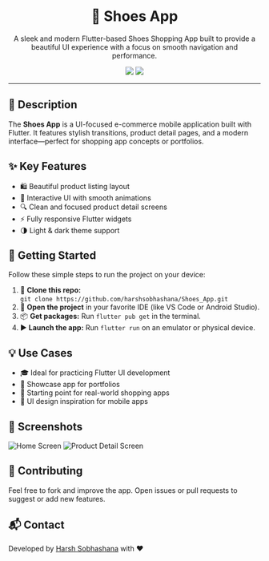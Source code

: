 <h1 align="center">👟 Shoes App</h1>

<p align="center">
  A sleek and modern Flutter-based Shoes Shopping App built to provide a beautiful UI experience with a focus on smooth navigation and performance.
</p>

<p align="center">
  <img src="https://img.shields.io/badge/Flutter-%2302569B.svg?style=for-the-badge&logo=Flutter&logoColor=white"/>
  <img src="https://img.shields.io/badge/Platform-Android|iOS-blueviolet?style=for-the-badge"/>
</p>

<hr/>

<h2>📝 Description</h2>
<p>
  The <strong>Shoes App</strong> is a UI-focused e-commerce mobile application built with Flutter. It features stylish transitions, product detail pages, and a modern interface—perfect for shopping app concepts or portfolios.
</p>

<h2>✨ Key Features</h2>
<ul>
  <li>🛍️ Beautiful product listing layout</li>
  <li>📱 Interactive UI with smooth animations</li>
  <li>🔍 Clean and focused product detail screens</li>
  <li>⚡ Fully responsive Flutter widgets</li>
  <li>🌗 Light & dark theme support</li>
</ul>

<h2>🚀 Getting Started</h2>
<p>Follow these simple steps to run the project on your device:</p>
<ol>
  <li>🔗 <strong>Clone this repo:</strong> <br/>
    <code>git clone https://github.com/harshsobhashana/Shoes_App.git</code>
  </li>
  <li>📂 <strong>Open the project</strong> in your favorite IDE (like VS Code or Android Studio).</li>
  <li>📦 <strong>Get packages:</strong> Run <code>flutter pub get</code> in the terminal.</li>
  <li>▶️ <strong>Launch the app:</strong> Run <code>flutter run</code> on an emulator or physical device.</li>
</ol>

<h2>💡 Use Cases</h2>
<ul>
  <li>🎓 Ideal for practicing Flutter UI development</li>
  <li>📱 Showcase app for portfolios</li>
  <li>🛒 Starting point for real-world shopping apps</li>
  <li>🧠 UI design inspiration for mobile apps</li>
</ul>

<h2>📸 Screenshots</h2>
<p>
  <!-- Replace with real screenshots -->
  <img src="https://via.placeholder.com/250x500.png?text=Home+Screen" alt="Home Screen" />
  <img src="https://via.placeholder.com/250x500.png?text=Product+Detail" alt="Product Detail Screen" />
</p>

<h2>🤝 Contributing</h2>
<p>Feel free to fork and improve the app. Open issues or pull requests to suggest or add new features.</p>

<h2>📬 Contact</h2>
<p>
  Developed by <a href="https://github.com/harshsobhashana">Harsh Sobhashana</a> with ❤️
</p>
